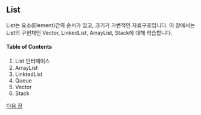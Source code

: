 ## List
List는 요소(Element)간의 순서가 있고, 크기가 가변적인 자료구조입니다. 이 장에서는 List의 구현체인 Vector, LinkedList, ArrayList, Stack에 대해 학습합니다.

#### Table of Contents
1. List 인터페이스
2. ArrayList
3. LinktedList
4. Queue
5. Vector
6. Stack

<a href="./13_List_인터페이스.md">다음 장</a>


